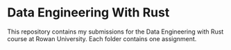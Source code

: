 # Data Engineering With Rust
This repository contains my submissions for the Data Engineering with Rust course at Rowan University.
Each folder contains one assignment.
